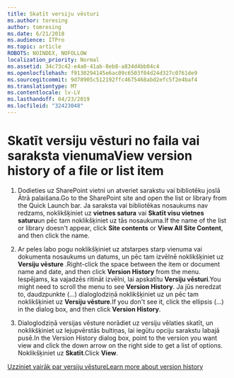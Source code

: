 ```yaml
---
title: Skatīt versiju vēsturi
ms.author: toresing
author: tomresing
ms.date: 6/21/2018
ms.audience: ITPro
ms.topic: article
ROBOTS: NOINDEX, NOFOLLOW
localization_priority: Normal
ms.assetid: 34c73c42-e4a0-41ab-8eb8-a834d4bb04c4
ms.openlocfilehash: f9130294145e6ac09c6503f04d24d327c0761de9
ms.sourcegitcommit: 9d78905c512192ffc4675468abd2efc5f2e4baf4
ms.translationtype: MT
ms.contentlocale: lv-LV
ms.lasthandoff: 04/23/2019
ms.locfileid: "32423048"
---
```

# <a name="view-version-history-of-a-file-or-list-item"></a><span data-ttu-id="b7f9a-102">Skatīt versiju vēsturi no faila vai saraksta vienuma</span><span class="sxs-lookup"><span data-stu-id="b7f9a-102">View version history of a file or list item</span></span>

1. <span data-ttu-id="b7f9a-103">Dodieties uz SharePoint vietni un atveriet sarakstu vai bibliotēku joslā Ātrā palaišana.</span><span class="sxs-lookup"><span data-stu-id="b7f9a-103">Go to the SharePoint site and open the list or library from the Quick Launch bar.</span></span> <span data-ttu-id="b7f9a-104">Ja saraksta vai bibliotēkas nosaukums nav redzams, noklikšķiniet uz **vietnes satura** vai **Skatīt visu vietnes saturu**un pēc tam noklikšķiniet uz tās nosaukuma.</span><span class="sxs-lookup"><span data-stu-id="b7f9a-104">If the name of the list or library doesn't appear, click **Site contents** or **View All Site Content**, and then click the name.</span></span>
    
2. <span data-ttu-id="b7f9a-105">Ar peles labo pogu noklikšķiniet uz atstarpes starp vienuma vai dokumenta nosaukums un datums, un pēc tam izvēlnē noklikšķiniet uz **Versiju vēsture** .</span><span class="sxs-lookup"><span data-stu-id="b7f9a-105">Right-click the space between the item or document name and date, and then click **Version History** from the menu.</span></span> <span data-ttu-id="b7f9a-106">Iespējams, ka vajadzēs ritināt izvēlni, lai apskatītu **Versiju vēsturi**.</span><span class="sxs-lookup"><span data-stu-id="b7f9a-106">You might need to scroll the menu to see **Version History**.</span></span> <span data-ttu-id="b7f9a-107">Ja jūs neredzat to, daudzpunkte (…) dialoglodziņā noklikšķiniet uz un pēc tam noklikšķiniet uz **Versiju vēsture**.</span><span class="sxs-lookup"><span data-stu-id="b7f9a-107">If you don't see it, click the ellipsis (...) in the dialog box, and then click **Version History**.</span></span>
    
3. <span data-ttu-id="b7f9a-108">Dialoglodziņā versijas vēsture norādiet uz versiju vēlaties skatīt, un noklikšķiniet uz lejupvērstās bultiņas, lai iegūtu opciju sarakstu labajā pusē.</span><span class="sxs-lookup"><span data-stu-id="b7f9a-108">In the Version History dialog box, point to the version you want view and click the down arrow on the right side to get a list of options.</span></span> <span data-ttu-id="b7f9a-109">Noklikšķiniet uz **Skatīt**.</span><span class="sxs-lookup"><span data-stu-id="b7f9a-109">Click **View**.</span></span>
    
[<span data-ttu-id="b7f9a-110">Uzziniet vairāk par versiju vēsture</span><span class="sxs-lookup"><span data-stu-id="b7f9a-110">Learn more about version history</span></span>](https://go.microsoft.com/fwlink/?linkid=875709)
  

